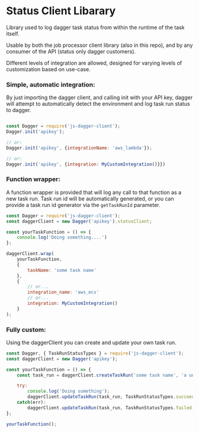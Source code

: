 # Status Client Libarary

Library used to log dagger task status from within the runtime of the task itself.

Usable by both the job processor client library (also in this repo), and by any
consumer of the API (status only dagger customers).

Different levels of integration are allowed, designed for varying levels of
customization based on use-case.

### Simple, automatic integration:

By just importing the dagger client, and calling init with your API key, dagger
will attempt to automatically detect the environment and log task run status to 
dagger.

```js

const Dagger = require('js-dagger-client');
Dagger.init('apikey');

// or:
Dagger.init('apikey', {integrationName: 'aws_lambda'});

// or:
Dagger.init('apikey', {integration: MyCustomIntegration()}})
```

### Function wrapper:

A function wrapper is provided that will log any call to that function as a new
task run. Task run id will be automatically generated, or you can provide a
task run id generator via the `getTaskRunId` parameter.

```js
const Dagger = require('js-dagger-client');
const daggerClient = new Dagger('apikey').statusClient;

const yourTaskFunction = () => {
    console.log('Doing something....')
};

daggerClient.wrap(
    yourTaskFunction, 
    { 
        taskName: 'some task name'
    },
    {
        // or...
        integration_name: 'aws_ecs'
        // or...
        integration: MyCustomIntegration()
    }
);
```

### Fully custom:

Using the daggerClient you can create and update your own task run.

```js
const Dagger, { TaskRunStatusTypes } = require('js-dagger-client');
const daggerClient = new Dagger('apikey');

const yourTaskFunction = () => {
    const task_run = daggerClient.createTaskRun('some task name', 'a unqiue task run id', TaskRunStatusTypes.running, { input: 'Some input' });

    try:
        console.log('Doing something');
        daggerClient.updateTaskRun(task_run, TaskRunStatusTypes.succeeded, { output: 'Some output' });
    catch(err):
        daggerClient.updateTaskRun(task_run, TaskRunStatusTypes.failed, { error: err });
};

yourTaskFunction();
```
